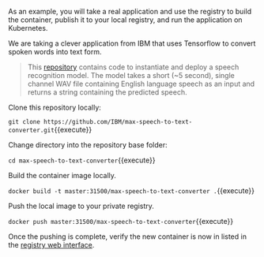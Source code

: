 As an example, you will take a real application and use the registry to build the container, publish it to your local registry, and run the application on Kubernetes.

We are taking a clever application from IBM that uses Tensorflow to convert spoken words into text form.

> This [repository](https://github.com/IBM/MAX-Speech-to-Text-Converter) contains code to instantiate and deploy a speech recognition model. The model takes a short (~5 second), single channel WAV file containing English language speech as an input and returns a string containing the predicted speech.

Clone this repository locally:

`git clone https://github.com/IBM/max-speech-to-text-converter.git`{{execute}}

Change directory into the repository base folder:

`cd max-speech-to-text-converter`{{execute}}

Build the container image locally.

`docker build -t master:31500/max-speech-to-text-converter .`{{execute}}

Push the local image to your private registry.

`docker push master:31500/max-speech-to-text-converter`{{execute}}

Once the pushing is complete, verify the new container is now in listed in the [registry web interface](
https://[[HOST_SUBDOMAIN]]-31000-[[KATACODA_HOST]].environments.katacoda.com/).
